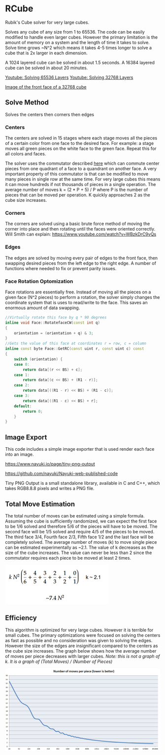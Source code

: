 # RCube

Rubik's Cube solver for very large cubes.  

Solves any cube of any size from 1 to 65536. The code can be easily modified to handle even larger cubes. However the primary limitation is the amount of memory on a system and the length of time it takes to solve.
Solve time grows ~N^2 which means it takes 4-5 times longer to solve a cube that is 2x larger in each dimension. 

A 1024 layered cube can be solved in about 1.5 seconds.
A 16384 layered cube can be solved in about 20 minutes.

[Youtube: Solving 65536 Layers](https://youtu.be/y7J3sNR8aC4 )
[Youtube: Solving 32768 Layers](https://www.youtube.com/watch?v=xOJtLb_rPVg)

[Image of the front face of a 32768 cube](https://www.easyzoom.com/image/146053)

## Solve Method
Solves the centers then corners then edges

### Centers
The centers are solved in 15 stages where each stage moves all the pieces of a certain color from one face to the desired face. For example: a stage moves all green pieces on the white face to the green face. Repeat this for all colors and faces.

The solver uses the commutator described [here](https://www.jaapsch.net/puzzles/cube7.htm) which can commute center pieces from one quadrant of a face to a quandrant on another face. A very important property of this commutator is that can be modified to move many pieces in single row at the same time. For very large cubes this means it can move hundreds if not thousands of pieces in a single operation. The average number of moves k = (2 * P + 5) / P where P is the number of pieces that can be moved per operation. K quickly approaches 2 as the cube size increases.

### Corners
The corners are solved using a basic brute force method of moving the corner into place and then rotating until the faces were oriented correctly. Will Smith can explain: https://www.youtube.com/watch?v=WBzkDrC9vQs

### Edges
The edges are solved by moving every pair of edges to the front face, then swapping desired pieces from the left edge to the right edge. A number of functions where needed to fix or prevent parity issues. 

### Face Rotation Optomization
Face rotations are essentially free.  Instead of moving all the pieces on a given face (N^2 pieces) to perform a rotation, the solver simply changes the coordinate system that is uses to read/write to the face.  This saves an enormous amount of data swapping. 

```c++
//Virtually rotate this face by q * 90 degrees 
inline void Face::RotatefaceCW(const int q)
{
	orientation = (orientation + q) & 3;
}
//Gets the value of this face at coordinates r = row, c = column
inline const byte Face::GetRC(const uint r, const uint c) const
{
	switch (orientation) {
	case 0:
		return data[(r << BS) + c];
	case 1:
		return data[(c << BS) + (R1 - r)];
	case 2:
		return data[((R1 - r) << BS) + (R1 - c)];
	case 3:
		return data[((R1 - c) << BS) + r];
	default:
		return 0;
	}
}
```

## Image Export
This code includes a simple image exporter that is used render each face into an image. 

https://www.nayuki.io/page/tiny-png-output

https://github.com/nayuki/Nayuki-web-published-code

Tiny PNG Output is a small standalone library, available in C and C++, which takes RGB8.8.8 pixels and writes a PNG file.

## Total Move Estimation
The total number of moves can be estimated using a simple formula. Assuming the cube is sufficiently randomized, we can expect the first face to be 1/6 solved and therefore 5/6 of the pieces will have to be moved. The second face will be 1/5 solved and require 4/5 of the pieces to be moved. The third face 3/4, Fourth face 2/3, Fifth face 1/2 and the last face will be completely solved. The average number of moves (k) to move single piece can be estimated experimentally as ~2.1. The value of k decreases as the size of the cube increases. The value can never be less than 2 since the commutator requires each piece to be moved at least 2 times.

![](RCube/Images/MoveEstimate.PNG)

## Efficiency 
This algorithm is optimized for very large cubes. However it is terrible for small cubes. The primary optimizations were focused on solving the centers as fast as possible and no consideration was given to solving the edges. However the size of the edges are insignificant compared to the centers as the cube size increases. The graph below shows how the average number of moves per piece decreases with larger cubes. *Note: this is not a graph of k. It is a graph of (Total Moves) / (Number of Pieces)*


![](RCube/Images/MovesPerPiece.PNG)

